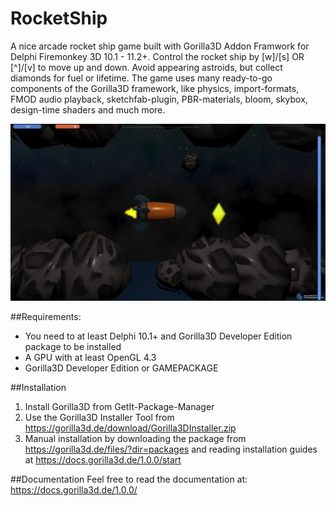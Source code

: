 # RocketShip
A nice arcade rocket ship game built with Gorilla3D Addon Framwork for Delphi Firemonkey 3D 10.1 - 11.2+.
Control the rocket ship by [w]/[s] OR [^]/[v] to move up and down. Avoid appearing astroids, but collect diamonds for fuel or lifetime.
The game uses many ready-to-go components of the Gorilla3D framework, like physics, import-formats, FMOD audio playback, sketchfab-plugin, 
PBR-materials, bloom, skybox, design-time shaders and much more.

![Alt text](g3d-screen-rocketship-med.png?raw=true "RocketShip")

##Requirements:
- You need to at least Delphi 10.1+ and Gorilla3D Developer Edition package to be installed
- A GPU with at least OpenGL 4.3
- Gorilla3D Developer Edition or GAMEPACKAGE 

##Installation
1) Install Gorilla3D from GetIt-Package-Manager
2) Use the Gorilla3D Installer Tool from https://gorilla3d.de/download/Gorilla3DInstaller.zip
3) Manual installation by downloading the package from https://gorilla3d.de/files/?dir=packages and reading installation guides at https://docs.gorilla3d.de/1.0.0/start

##Documentation
Feel free to read the documentation at:
https://docs.gorilla3d.de/1.0.0/
